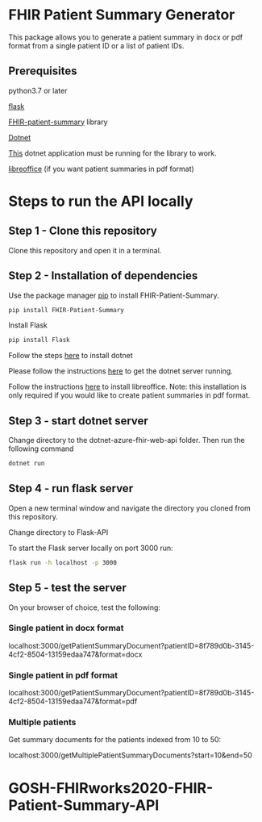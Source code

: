 # FHIR Patient Summary Generator

This package allows you to generate a patient summary in docx or pdf format from a single patient ID or a list of patient IDs.

## Prerequisites
python3.7 or later

[flask](https://pypi.org/project/Flask/)

[FHIR-patient-summary](https://pypi.org/project/FHIR-Patient-Summary/) library

[Dotnet](https://dotnet.microsoft.com)

[This](https://github.com/goshdrive/FHIRworks_2020) dotnet application must be running for the library to work.



[libreoffice](https://www.libreoffice.org) (if you want patient summaries in pdf format)

# Steps to run the API locally

## Step 1 - Clone this repository
Clone this repository and open it in a terminal.

## Step 2 - Installation of dependencies
Use the package manager [pip](https://pip.pypa.io/en/stable/) to install FHIR-Patient-Summary.

```bash
pip install FHIR-Patient-Summary
```

Install Flask

```bash
pip install Flask
```

Follow the steps [here](https://dotnet.microsoft.com) to install dotnet

Please follow the instructions [here](https://github.com/goshdrive/FHIRworks_2020) to get the dotnet server running.


Follow the instructions [here](https://tipsonubuntu.com/2018/08/11/install-libreoffice-6-1-ubuntu-18-04-16-04/) to install libreoffice. Note: this installation is only required if you would like to create patient summaries in pdf format.


## Step 3 - start dotnet server
Change directory to the dotnet-azure-fhir-web-api folder. Then run the following command

```bash
dotnet run
```

## Step 4 - run flask server

Open a new terminal window and navigate the directory you cloned from this repository.

Change directory to Flask-API

To start the Flask server locally on port 3000 run:

```bash
flask run -h localhost -p 3000
```

## Step 5 - test the server

On your browser of choice, test the following:

### Single patient in docx format

localhost:3000/getPatientSummaryDocument?patientID=8f789d0b-3145-4cf2-8504-13159edaa747&format=docx

### Single patient in pdf format

localhost:3000/getPatientSummaryDocument?patientID=8f789d0b-3145-4cf2-8504-13159edaa747&format=pdf

### Multiple patients

Get summary documents for the patients indexed from 10 to 50:

localhost:3000/getMultiplePatientSummaryDocuments?start=10&end=50

# GOSH-FHIRworks2020-FHIR-Patient-Summary-API
